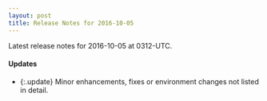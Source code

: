 ```yaml
---
layout: post
title: Release Notes for 2016-10-05
---
```


Latest release notes for 2016-10-05 at 0312-UTC.

<div class='updates' markdown='1'>

#### Updates

- {:.update} Minor enhancements, fixes or environment changes not listed in detail.

</div>


